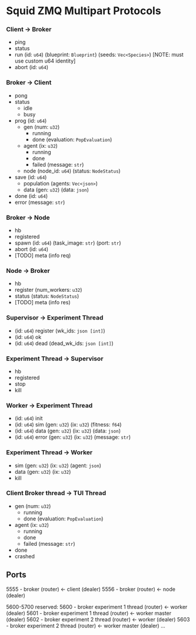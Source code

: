 # Squid ZMQ Multipart Protocols

### Client -> Broker

- ping
- status
- run (id: `u64`) (blueprint: `Blueprint`) (seeds: `Vec<Species>`) [NOTE: must use custom u64 identity]
- abort (id: `u64`)

### Broker -> Client

- pong
- status
  - idle
  - busy
- prog (id: `u64`)
  - gen (num: `u32`)
    - running
    - done (evaluation: `PopEvaluation`)
  - agent (ix: `u32`)
    - running
    - done
    - failed (message: `str`)
  - node (node_id: `u64`) (status: `NodeStatus`)
- save (id: `u64`)
  - population (agents: `Vec<json>`)
  - data (gen: `u32`) (data: `json`)
- done (id: `u64`)
- error (message: `str`)

### Broker -> Node

- hb
- registered
- spawn (id: `u64`) (task_image: `str`) (port: `str`)
- abort (id: `u64`)
- [TODO] meta (info req)

### Node -> Broker

- hb
- register (num_workers: `u32`)
- status (status: `NodeStatus`)
- [TODO] meta (info res)

### Supervisor -> Experiment Thread

- (id: `u64`) register (wk_ids: `json [int]`)
- (id: `u64`) ok
- (id: `u64`) dead (dead_wk_ids: `json [int]`)

### Experiment Thread -> Supervisor

- hb
- registered
- stop
- kill

### Worker -> Experiment Thread

- (id: `u64`) init
- (id: `u64`) sim (gen: `u32`) (ix: `u32`) (fitness: `f64`)
- (id: `u64`) data (gen: `u32`) (ix: `u32`) (data: `json`)
- (id: `u64`) error (gen: `u32`) (ix: `u32`) (message: `str`)

### Experiment Thread -> Worker

- sim (gen: `u32`) (ix: `u32`) (agent: `json`)
- data (gen: `u32`) (ix: `u32`)
- kill

### Client Broker thread -> TUI Thread

- gen (num: `u32`)
  - running
  - done (evaluation: `PopEvaluation`)
- agent (ix: `u32`)
  - running
  - done
  - failed (message: `str`)
- done
- crashed

## Ports

5555 - broker (router) <- client (dealer)
5556 - broker (router) <- node (dealer)

5600-5700 reserved:
5600 - broker experiment 1 thread (router) <- worker (dealer)
5601 - broker experiment 1 thread (router) <- worker master (dealer)
5602 - broker experiment 2 thread (router) <- worker (dealer)
5603 - broker experiment 2 thread (router) <- worker master (dealer)
...
